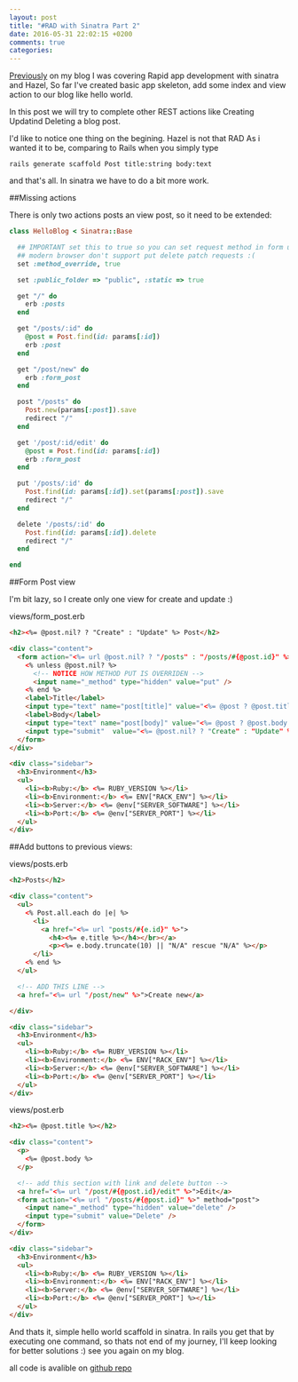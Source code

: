```yaml
---
layout: post
title: "#RAD with Sinatra Part 2"
date: 2016-05-31 22:02:15 +0200
comments: true
categories:
---
```

[Previously](/blog/2016/05/29/number-rad-with-sinatra) on my blog I was covering Rapid app development with sinatra and Hazel,
So far I've created basic app skeleton, add some index and view action to our blog like hello world.

In this post we will try to complete other REST actions like Creating Updatind Deleting a blog post.

<!-- more -->

I'd like to notice one thing on the begining. Hazel is not that RAD As i wanted it to be, comparing to Rails when you simply type
 
```
rails generate scaffold Post title:string body:text
```

and that's all. In sinatra we have to do a bit more work.

##Missing actions

There is only two actions posts an view post, so it need to be extended:

```ruby
class HelloBlog < Sinatra::Base

  ## IMPORTANT set this to true so you can set request method in form using hidden field
  ## modern browser don't support put delete patch requests :(
  set :method_override, true

  set :public_folder => "public", :static => true

  get "/" do
    erb :posts
  end

  get "/posts/:id" do
    @post = Post.find(id: params[:id])
    erb :post
  end

  get "/post/new" do
    erb :form_post
  end

  post "/posts" do
    Post.new(params[:post]).save
    redirect "/"
  end

  get '/post/:id/edit' do
    @post = Post.find(id: params[:id])
    erb :form_post
  end

  put '/posts/:id' do
    Post.find(id: params[:id]).set(params[:post]).save
    redirect "/"
  end

  delete '/posts/:id' do
    Post.find(id: params[:id]).delete
    redirect "/"
  end

end
```

##Form Post view

I'm bit lazy, so I create only one view for create and update :)

views/form_post.erb
```html
<h2><%= @post.nil? ? "Create" : "Update" %> Post</h2>

<div class="content">
  <form action="<%= url @post.nil? ? "/posts" : "/posts/#{@post.id}" %>" method="post">
    <% unless @post.nil? %>
      <!-- NOTICE HOW METHOD PUT IS OVERRIDEN -->
      <input name="_method" type="hidden" value="put" />
    <% end %>
    <label>Title</label>
    <input type="text" name="post[title]" value="<%= @post ? @post.title  : "" %>"/>
    <label>Body</label>
    <input type="text" name="post[body]" value="<%= @post ? @post.body : "" %>"/>
    <input type="submit"  value="<%= @post.nil? ? "Create" : "Update" %>"/>
  </form>
</div>

<div class="sidebar">
  <h3>Environment</h3>
  <ul>
    <li><b>Ruby:</b> <%= RUBY_VERSION %></li>
    <li><b>Environment:</b> <%= ENV["RACK_ENV"] %></li>
    <li><b>Server:</b> <%= @env["SERVER_SOFTWARE"] %></li>
    <li><b>Port:</b> <%= @env["SERVER_PORT"] %></li>
  </ul>
</div>
```

##Add buttons to previous views:

views/posts.erb
```html
<h2>Posts</h2>

<div class="content">
  <ul>
    <% Post.all.each do |e| %>
      <li>
        <a href="<%= url "posts/#{e.id}" %>">
          <h4><%= e.title %></h4></br></a>
          <p><%= e.body.truncate(10) || "N/A" rescue "N/A" %></p>
      </li>
    <% end %>
  </ul>

  <!-- ADD THIS LINE -->
  <a href="<%= url "/post/new" %>">Create new</a>

</div>

<div class="sidebar">
  <h3>Environment</h3>
  <ul>
    <li><b>Ruby:</b> <%= RUBY_VERSION %></li>
    <li><b>Environment:</b> <%= ENV["RACK_ENV"] %></li>
    <li><b>Server:</b> <%= @env["SERVER_SOFTWARE"] %></li>
    <li><b>Port:</b> <%= @env["SERVER_PORT"] %></li>
  </ul>
</div>
```

views/post.erb

```html
<h2><%= @post.title %></h2>

<div class="content">
  <p>
    <%= @post.body %>
  </p>

  <!-- add this section with link and delete button -->
  <a href="<%= url "/post/#{@post.id}/edit" %>">Edit</a>
  <form action="<%= url "/posts/#{@post.id}" %>" method="post">
    <input name="_method" type="hidden" value="delete" />
    <input type="submit" value="Delete" />
  </form>
</div>

<div class="sidebar">
  <h3>Environment</h3>
  <ul>
    <li><b>Ruby:</b> <%= RUBY_VERSION %></li>
    <li><b>Environment:</b> <%= ENV["RACK_ENV"] %></li>
    <li><b>Server:</b> <%= @env["SERVER_SOFTWARE"] %></li>
    <li><b>Port:</b> <%= @env["SERVER_PORT"] %></li>
  </ul>
</div>
```

And thats it, simple hello world scaffold in sinatra. In rails you get that by executing one command, so thats not end of my journey, I'll keep looking for better solutions :) see you again on my blog.

all code is avalible on [github repo](https://github.com/marek2901/sinatra-scaffold-blog)
